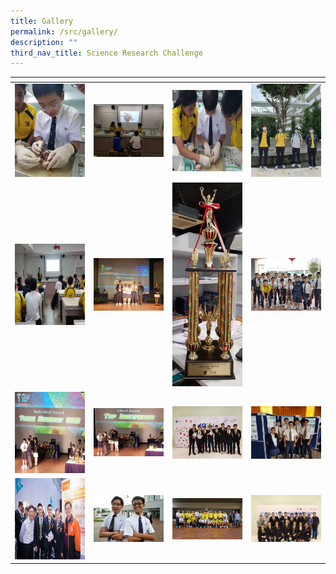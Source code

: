 ```yaml
---
title: Gallery
permalink: /src/gallery/
description: ""
third_nav_title: Science Research Challenge
---
```

<table>
<thead>
  <tr>
    <th style="width:200px"></th>
    <th style="width:200px"></th>
    <th style="width:200px"></th>
		<th style="width:200px"></th>
  </tr>
</thead>
<tbody>
  <tr>
    <td style ="text-align:center"><a href="/images/src%201.jpeg"> <img src="/images/src%201.jpeg" style="width:200px"></a></td>
    <td style ="text-align:center"><a href="/images/src%202.jpeg"> <img src="/images/src%202.jpeg" style="width:200px"></a></td>
    <td style ="text-align:center"><a href="/images/src%203.jpeg"> <img src="/images/src%203.jpeg" style="width:200px; height: 130px"></a></td>
    <td style ="text-align:center"><a href="/images/src%204.jpeg"> <img src="/images/src%204.jpeg" style="width:200px"></a></td>
  </tr>
   <tr>
    <td style ="text-align:center"><a href="/images/src%205.jpeg"> <img src="/images/src%205.jpeg" style="width:200px; height: 130px"></a></td>
    <td style ="text-align:center"><a href="/images/src%206.jpeg"> <img src="/images/src%206.jpeg" style="width:200px"></a></td>
    <td style ="text-align:center"><a href="/images/src%207.jpeg"> <img src="/images/src%207.jpeg" style="width:200px"></a></td>
    <td style ="text-align:center"><a href="/images/src%208.jpeg"> <img src="/images/src%208.jpeg" style="width:200px"></a></td>
  </tr>
	<tr>
    <td style ="text-align:center"><a href="/images/src%209.jpeg"> <img src="/images/src%209.jpeg" style="width:200px; height: 130px"></a></td>
    <td style ="text-align:center"><a href="/images/src%2010.jpeg"> <img src="/images/src%2010.jpeg" style="width:200px"></a></td>
		<td style ="text-align:center"><a href="/images/src%2011.jpeg"> <img src="/images/src%2011.jpeg" style="width:200px"></a></td>
		<td style ="text-align:center"><a href="/images/src%2012.jpeg"> <img src="/images/src%2012.jpeg" style="width:200px"></a></td>
	</tr>
	<tr>
    <td style ="text-align:center"><a href="/images/src%2013.jpeg"> <img src="/images/src%2013.jpeg" style="width:200px; height: 130px"></a></td>
    <td style ="text-align:center"><a href="/images/src%2014.jpeg"> <img src="/images/src%2014.jpeg" style="width:200px"></a></td>
		<td style ="text-align:center"><a href="/images/src%2015.jpeg"> <img src="/images/src%2015.jpeg" style="width:200px"></a></td>
		<td style ="text-align:center"><a href="/images/src%2016.jpeg"> <img src="/images/src%2016.jpeg" style="width:200px"></a></td>
	</tr>
</tbody>
</table>